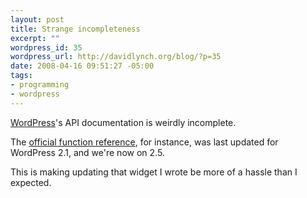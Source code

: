 ```yaml
--- 
layout: post
title: Strange incompleteness
excerpt: ""
wordpress_id: 35
wordpress_url: http://davidlynch.org/blog/?p=35
date: 2008-04-16 09:51:27 -05:00
tags: 
- programming
- wordpress
---
```

[WordPress](http://www.wordpress.org)'s API documentation is weirdly incomplete.

The [official function reference](http://codex.wordpress.org/Developer_Documentation), for instance, was last updated for WordPress 2.1, and we're now on 2.5.

This is making updating that widget I wrote be more of a hassle than I expected.
